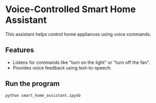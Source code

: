# Voice-Controlled Smart Home Assistant

This assistant helps control home appliances using voice commands.

## Features

- Listens for commands like "turn on the light" or "turn off the fan".
- Provides voice feedback using text-to-speech.

## Run the program

```bash
python smart_home_assistant.ipynb
```
